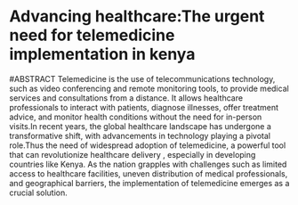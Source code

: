 # Advancing healthcare:The urgent need for telemedicine implementation in kenya
#ABSTRACT
Telemedicine is the use of telecommunications technology, such as video conferencing and remote monitoring tools, to provide medical services and consultations from a distance. It allows healthcare professionals to interact with patients, diagnose illnesses, offer treatment advice, and monitor health conditions without the need for in-person visits.In recent years, the global healthcare landscape has undergone a transformative shift, with advancements in technology playing a pivotal role.Thus the need of widespread adoption of telemedicine, a powerful tool that can revolutionize healthcare delivery , especially in developing countries like Kenya. As the nation grapples with challenges such as limited access to healthcare facilities, uneven distribution of medical professionals, and geographical barriers, the implementation of telemedicine emerges as a crucial solution.
